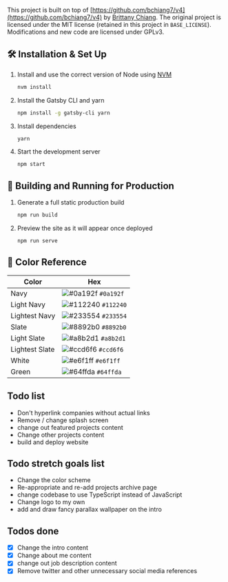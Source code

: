 This project is built on top of [https://github.com/bchiang7/v4](https://github.com/bchiang7/v4)
by [Brittany Chiang](https://brittanychiang.com/). The original project is
licensed under the MIT license (retained in this project in `BASE_LICENSE`). Modifications and new code are
licensed under GPLv3.

## 🛠 Installation & Set Up

1. Install and use the correct version of Node using [NVM](https://github.com/nvm-sh/nvm)

   ```sh
   nvm install
   ```

2. Install the Gatsby CLI and yarn

   ```sh
   npm install -g gatsby-cli yarn
   ```

3. Install dependencies

   ```sh
   yarn
   ```

4. Start the development server

   ```sh
   npm start
   ```

## 🚀 Building and Running for Production

1. Generate a full static production build

   ```sh
   npm run build
   ```

1. Preview the site as it will appear once deployed

   ```sh
   npm run serve
   ```

## 🎨 Color Reference

| Color          | Hex                                                                |
| -------------- | ------------------------------------------------------------------ |
| Navy           | ![#0a192f](https://via.placeholder.com/10/0a192f?text=+) `#0a192f` |
| Light Navy     | ![#112240](https://via.placeholder.com/10/0a192f?text=+) `#112240` |
| Lightest Navy  | ![#233554](https://via.placeholder.com/10/303C55?text=+) `#233554` |
| Slate          | ![#8892b0](https://via.placeholder.com/10/8892b0?text=+) `#8892b0` |
| Light Slate    | ![#a8b2d1](https://via.placeholder.com/10/a8b2d1?text=+) `#a8b2d1` |
| Lightest Slate | ![#ccd6f6](https://via.placeholder.com/10/ccd6f6?text=+) `#ccd6f6` |
| White          | ![#e6f1ff](https://via.placeholder.com/10/e6f1ff?text=+) `#e6f1ff` |
| Green          | ![#64ffda](https://via.placeholder.com/10/64ffda?text=+) `#64ffda` |

## Todo list

- Don't hyperlink companies without actual links
- Remove / change splash screen
- change out featured projects content
- Change other projects content
- build and deploy website

## Todo stretch goals list

- Change the color scheme
- Re-appropriate and re-add projects archive page
- change codebase to use TypeScript instead of JavaScript
- Change logo to my own
- add and draw fancy parallax wallpaper on the intro

## Todos done

- [x] Change the intro content
- [x] Change about me content
- [x] change out job description content
- [x] Remove twitter and other unnecessary social media references
